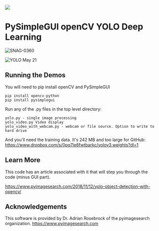 
![](https://user-images.githubusercontent.com/13696193/43165867-fe02e3b2-8f62-11e8-9fd0-cc7c86b11772.png)

   

# PySimpleGUI openCV YOLO Deep Learning


![SNAG-0360](https://user-images.githubusercontent.com/13696193/58116963-93d07300-7bcb-11e9-8402-142913710b82.jpg)

![YOLO May 21](https://user-images.githubusercontent.com/13696193/58117189-017c9f00-7bcc-11e9-9569-c65775d15559.gif)



## Running the Demos
  
You will need to pip install openCV and PySimpleGUI
```
pip install opencv-python
pip install pysimplegui
```

Run any of the .py files in the top level directory:
```
yolo.py - single image processing
yolo_video.py Video display
yolo_video_with_webcam.py - webcam or file source. Option to write to hard drive
```
And you'll need the training data.  It's 242 MB and too large for GitHub:
https://www.dropbox.com/s/0pq7le6fwtbarkc/yolov3.weights?dl=1

## Learn More

This code has an article associated with it that will step you through the code (minus GUI part).

https://www.pyimagesearch.com/2018/11/12/yolo-object-detection-with-opencv/


## Acknowledgements
This software is provided by Dr. Adrian Rosebrock of the pyimagesearch organization.
https://www.pyimagesearch.com

